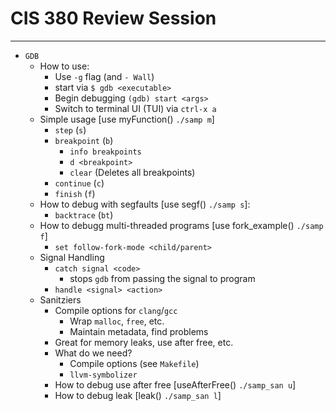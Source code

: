 # CIS 380 Review Session
---

- `GDB`
    - How to use:
        - Use `-g` flag (and `- Wall`)
        - start via `$ gdb <executable>`
        - Begin debugging `(gdb) start <args>`
        - Switch to terminal UI (TUI) via `ctrl-x a`
    - Simple usage [use myFunction() `./samp m`]
        - `step` (`s`)
        - `breakpoint` (`b`)
            - `info breakpoints`
            - `d <breakpoint>`
            - `clear` (Deletes all breakpoints)
        - `continue` (`c`)
        - `finish` (`f`)
    - How to debug with segfaults [use segf() `./samp s`]:
        - `backtrace` (`bt`)
    - How to debugg multi-threaded programs [use fork_example() `./samp f`]
        - `set follow-fork-mode <child/parent>`
    - Signal Handling
        - `catch signal <code>`
            - stops `gdb` from passing the signal to program
        -  `handle <signal> <action>`
    - Sanitziers
        - Compile options for `clang`/`gcc`
            - Wrap `malloc`, `free`, etc.
            - Maintain metadata, find problems
        - Great for memory leaks, use after free, etc.
        - What do we need?
            - Compile options (see `Makefile`)
            - `llvm-symbolizer`
        - How to debug use after free [useAfterFree() `./samp_san u`]
        - How to debug leak [leak() `./samp_san l`]
